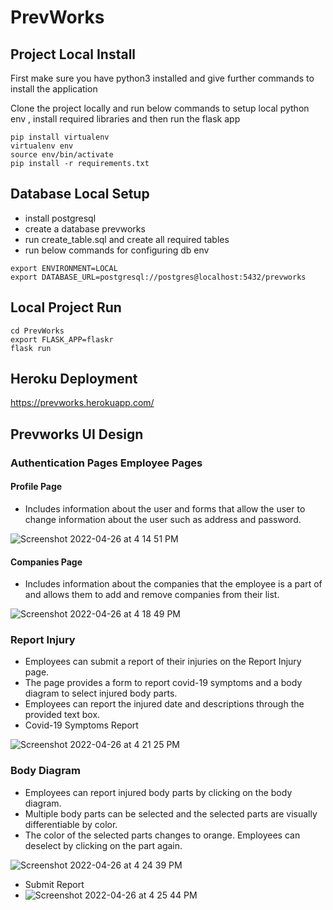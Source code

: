 # PrevWorks

## Project Local Install

First make sure you have python3 installed and give further commands to install the application

Clone the project locally and run below commands to setup local python env , 
install required libraries and then run the flask app

```
pip install virtualenv
virtualenv env
source env/bin/activate
pip install -r requirements.txt
```


## Database Local Setup 

- install postgresql
- create a database prevworks  
- run create_table.sql and create all required tables
- run below commands for configuring db env

```commandline
export ENVIRONMENT=LOCAL
export DATABASE_URL=postgresql://postgres@localhost:5432/prevworks
```
##  Local Project Run 

```
cd PrevWorks
export FLASK_APP=flaskr
flask run
```

## Heroku Deployment

https://prevworks.herokuapp.com/


## Prevworks UI Design

### Authentication Pages Employee Pages
#### Profile Page
- Includes information about the user and forms that allow the user to change information about the user such as address and password.

![Screenshot 2022-04-26 at 4 14 51 PM](https://user-images.githubusercontent.com/335651/165283453-b80008da-9fd0-4819-92f9-8761a95be34e.png)

#### Companies Page
-  Includes information about the companies that the employee is a part of and allows them to add and remove companies from their list.

![Screenshot 2022-04-26 at 4 18 49 PM](https://user-images.githubusercontent.com/335651/165284165-4063d636-2dcf-4d35-a7b0-b1bac2c63bd1.png)

### Report Injury
-  Employees can submit a report of their injuries on the Report Injury page. 
-  The page provides a form to report covid-19 symptoms and a body diagram to select injured body parts. 
-  Employees can report the injured date and descriptions through the provided text box.
-  Covid-19 Symptoms Report

![Screenshot 2022-04-26 at 4 21 25 PM](https://user-images.githubusercontent.com/335651/165284493-e475191b-dc10-43cf-bcdf-869dca216976.png)

### Body Diagram
-  Employees can report injured body parts by clicking on the body diagram. 
-  Multiple body parts can be selected and the selected parts are visually differentiable by color. 
-  The color of the selected parts changes to orange. Employees can deselect by clicking on the part again.

![Screenshot 2022-04-26 at 4 24 39 PM](https://user-images.githubusercontent.com/335651/165285037-1a25635b-5cb0-4832-94d6-0a32bd2821d4.png)

 -  Submit Report
 -  ![Screenshot 2022-04-26 at 4 25 44 PM](https://user-images.githubusercontent.com/335651/165285181-af02c03f-9990-4779-9ad0-ca483c9852a5.png)



